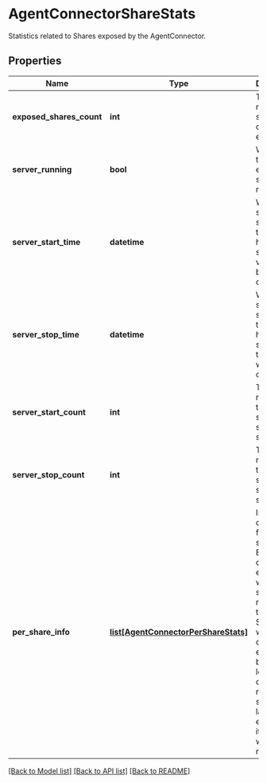 # AgentConnectorShareStats

Statistics related to Shares exposed by the AgentConnector. 
## Properties
Name | Type | Description | Notes
------------ | ------------- | ------------- | -------------
**exposed_shares_count** | **int** | The total number of shares currently exposed. | 
**server_running** | **bool** | Whether the server exposing shares is running. | 
**server_start_time** | **datetime** | When the server was started. If the server has never started, this value will be ommitted.  | [optional] 
**server_stop_time** | **datetime** | When the server was stopped. If the server has never stopped, this value will be ommitted.  | [optional] 
**server_start_count** | **int** | The total number of times the share server has started | 
**server_stop_count** | **int** | The total number of times the share server has stopped | 
**per_share_info** | [**list[AgentConnectorPerShareStats]**](AgentConnectorPerShareStats.md) | Information collected from the shares. Each share currently exposed will have a single record in this list. Shares which were once exposed, but no longer are, do not have records. If a share is later exposed, its statistics will be reset.  | 

[[Back to Model list]](../README.md#documentation-for-models) [[Back to API list]](../README.md#documentation-for-api-endpoints) [[Back to README]](../README.md)


